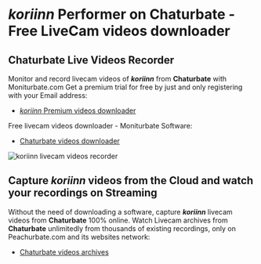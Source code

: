 # _koriinn_ Performer on Chaturbate - Free LiveCam videos downloader

## Chaturbate Live Videos Recorder

Monitor and record livecam videos of **_koriinn_** from **Chaturbate** with Moniturbate.com
Get a premium trial for free by just and only registering with your Email address:
* [_koriinn_ Premium videos downloader](https://moniturbate.com/request-demo-licence-key.html)

Free livecam videos downloader - Moniturbate Software:
* [Chaturbate videos downloader](https://moniturbate.com/moniturbate-download-software.html)

![_koriinn_ livecam videos recorder](https://peachurnet.com/templates/moniturbate-software.png)


## Capture _koriinn_ videos from the Cloud and watch your recordings on Streaming

Without the need of downloading a software, capture **_koriinn_** livecam videos from **Chaturbate** 100% online.
Watch Livecam archives from **Chaturbate** unlimitedly from thousands of existing recordings, only on Peachurbate.com and its websites network:
* [Chaturbate videos archives](https://peachurnet.com/)